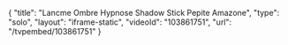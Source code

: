 {
    "title": "Lancme Ombre Hypnose Shadow Stick  Pepite Amazone",
    "type": "solo",
    "layout": "iframe-static",
    "videoId": "103861751",
    "url": "\/tvpembed\/103861751"
}